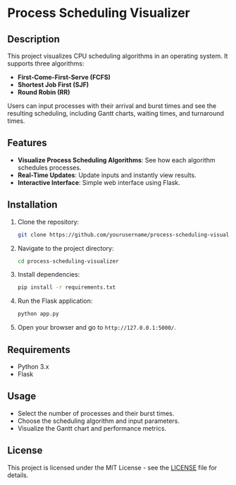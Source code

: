 # Process Scheduling Visualizer

## Description
This project visualizes CPU scheduling algorithms in an operating system. It supports three algorithms:
- **First-Come-First-Serve (FCFS)**
- **Shortest Job First (SJF)**
- **Round Robin (RR)**

Users can input processes with their arrival and burst times and see the resulting scheduling, including Gantt charts, waiting times, and turnaround times.

## Features
- **Visualize Process Scheduling Algorithms**: See how each algorithm schedules processes.
- **Real-Time Updates**: Update inputs and instantly view results.
- **Interactive Interface**: Simple web interface using Flask.

## Installation

1. Clone the repository:
    ```bash
    git clone https://github.com/yourusername/process-scheduling-visualizer.git
    ```

2. Navigate to the project directory:
    ```bash
    cd process-scheduling-visualizer
    ```

3. Install dependencies:
    ```bash
    pip install -r requirements.txt
    ```

4. Run the Flask application:
    ```bash
    python app.py
    ```

5. Open your browser and go to `http://127.0.0.1:5000/`.

## Requirements
- Python 3.x
- Flask

## Usage
- Select the number of processes and their burst times.
- Choose the scheduling algorithm and input parameters.
- Visualize the Gantt chart and performance metrics.

## License
This project is licensed under the MIT License - see the [LICENSE](LICENSE) file for details.
